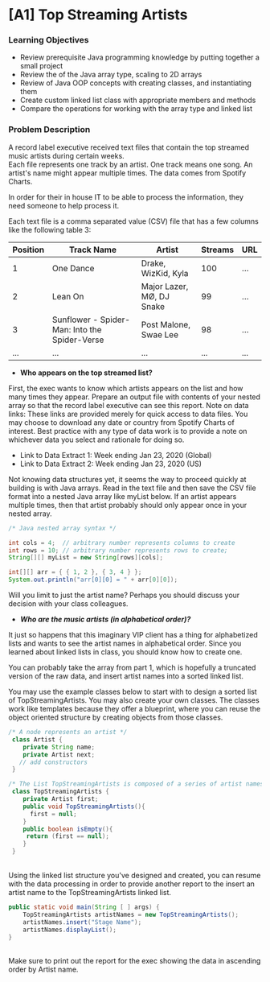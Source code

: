 # [A1] Top Streaming Artists
### Learning Objectives
* Review prerequisite Java programming knowledge by putting together a small project
* Review the of the Java array type, scaling to 2D arrays
* Review of Java OOP concepts with creating classes, and instantiating them
* Create custom linked list class with appropriate members and methods
* Compare the operations for working with the array type and linked list
### Problem Description
A record label executive received text files that contain the top streamed music artists during certain weeks. <br>Each file represents one track by an artist. One track means one song. An artist's name might appear multiple times. The data comes from Spotify Charts.

In order for their in house IT to be able to process the information, they need someone to help process it.

Each text file is a comma separated value (CSV) file that has a few columns like the following table 3:

Position | Track Name|Artist|Streams|URL
------- | ---------------- | -------------- |------|-----
1	| One Dance |	Drake, WizKid, Kyla	| 100 |	…
2 |	Lean On |	Major Lazer, MØ, DJ Snake | 99 | …
3	| Sunflower - Spider-Man: Into the Spider-Verse |	Post Malone, Swae Lee |	98 |	…
...|...|...|...|...

* **Who appears on the top streamed list?**

First, the exec wants to know which artists appears on the list and how many times they appear. Prepare an output file with contents of your nested array so that the record label executive can see this report. Note on data links: These links are provided merely for quick access to data files. You may choose to download any date or country from Spotify Charts of interest. Best practice with any type of data work is to provide a note on whichever data you select and rationale for doing so.

   * Link to Data Extract 1: Week ending Jan 23, 2020 (Global)
   * Link to Data Extract 2: Week ending Jan 23, 2020 (US)
   
Not knowing data structures yet, it seems the way to proceed quickly at building is with Java arrays. Read in the text file and then save the CSV file format into a nested Java array like myList below. If an artist appears multiple times, then that artist probably should only appear once in your nested array.

```java
/* Java nested array syntax */

int cols = 4;  // arbitrary number represents columns to create
int rows = 10; // arbitrary number represents rows to create;
String[][] myList = new String[rows][cols];

int[][] arr = { { 1, 2 }, { 3, 4 } };
System.out.println("arr[0][0] = " + arr[0][0]);

```
Will you limit to just the artist name? Perhaps you should discuss your decision with your class colleagues.

* ***Who are the music artists (in alphabetical order)?***

It just so happens that this imaginary VIP client has a thing for alphabetized lists and wants to see the artist names in alphabetical order. Since you learned about linked lists in class, you should know how to create one.

You can probably take the array from part 1, which is hopefully a truncated version of the raw data, and insert artist names into a sorted linked list.

You may use the example classes below to start with to design a sorted list of TopStreamingArtists. You may also create your own classes. The classes work like templates because they offer a blueprint, where you can reuse the object oriented structure by creating objects from those classes.

```java
/* A node represents an artist */
 class Artist {
    private String name;
    private Artist next;
   // add constructors
 }

/* The List TopStreamingArtists is composed of a series of artist names */
 class TopStreamingArtists {
    private Artist first;
    public void TopStreamingArtists(){
      first = null;
    }
    public boolean isEmpty(){
     return (first == null);
    }
 } 
 ```
<br> Using the linked list structure you've designed and created, you can resume with the data processing in order to provide another report to the insert an artist name to the TopStreamingArtists linked list.

```java
public static void main(String [ ] args) {
    TopStreamingArtists artistNames = new TopStreamingArtists();
    artistNames.insert("Stage Name");
    artistNames.displayList();
}
```
<br>Make sure to print out the report for the exec showing the data in ascending order by Artist name.
